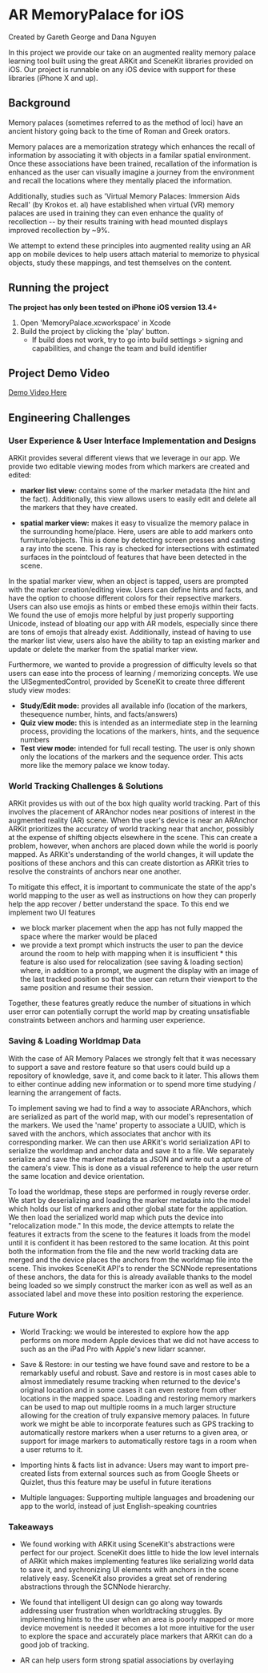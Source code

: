 # AR MemoryPalace for iOS

Created by Gareth George and Dana Nguyen

In this project we provide our take on an augmented reality memory palace learning tool built using the great ARKit and SceneKit libraries provided on iOS.
Our project is runnable on any iOS device with support for these libraries (iPhone X and up).

## Background

Memory palaces (sometimes referred to as the method of loci) have an ancient history going back to the time of Roman and Greek orators.

Memory palaces are a memorization strategy which enhances the recall of information by associating it with objects in a familar spatial environment. Once these associations have been trained, recallation of the information is enhanced as the user can visually imagine a journey from the environment and recall the locations where they mentally placed the information.

Additionally, studies such as 'Virtual Memory Palaces: Immersion Aids Recall' (by Krokos et. al) have established when virtual (VR) memory palaces are used in training they can even enhance the quality of recollection -- by their results training with head mounted displays improved recollection by ~9%.

We attempt to extend these principles into augmented reality using an AR app on mobile devices to help users attach material to memorize to physical objects, study these mappings, and test themselves on the content.

## Running the project

**The project has only been tested on iPhone iOS version 13.4+**

1. Open 'MemoryPalace.xcworkspace' in Xcode
2. Build the project by clicking the 'play' button.
   - If build does not work, try to go into build settings > signing and capabilities, and change the team and build identifier

## Project Demo Video

[Demo Video Here](./armemorypalace.mp4)

## Engineering Challenges

### User Experience & User Interface Implementation and Designs

ARKit provides several different views that we leverage in our app. We provide two editable viewing modes from which markers are created and edited:

- **marker list view:** contains some of the marker metadata (the hint and the fact). Additionally, this view allows users to easily edit and delete all the markers that they have created.

- **spatial marker view:** makes it easy to visualize the memory palace in the surrounding home/place. Here, users are able to add markers onto furniture/objects. This is done by detecting screen presses and casting a ray into the scene. This ray is checked for intersections with estimated surfaces in the pointcloud of features that have been detected in the scene.

In the spatial marker view, when an object is tapped, users are prompted with the marker creation/editing view. Users can define hints and facts, and have the option to choose different colors for their repsective markers. Users can also use emojis as hints or embed these emojis within their facts. We found the use of emojis more helpful by just properly supporting Unicode, instead of bloating our app with AR models, especially since there are tons of emojis that already exist. Additionally, instead of having to use the marker list view, users also have the ability to tap an existing marker and update or delete the marker from the spatial marker view.

Furthermore, we wanted to provide a progression of difficulty levels so that users can ease into the process of learning / memorizing concepts. We use the UISegmentedControl, provided by SceneKit to create three different study view modes:

- **Study/Edit mode:** provides all available info (location of the markers, thesequence number, hints, and facts/answers)
- **Quiz view mode:** this is intended as an intermediate step in the learning process, providing the locations of the markers, hints, and the sequence numbers
- **Test view mode:** intended for full recall testing. The user is only shown only the locations of the markers and the sequence order. This acts more like the memory palace we know today.

### World Tracking Challenges & Solutions

ARKit provides us with out of the box high quality world tracking. Part of this involves the placement of ARAnchor nodes near positions of interest in the augmented reality (AR) scene. When the user's device is near an ARAnchor ARKit prioritizes the accuratcy of world tracking near that anchor, possibly at the expense of shifting objects elsewhere in the scene. This can create a problem, however, when anchors are placed down while the world is poorly mapped. As ARKit's understanding of the world changes, it will update the positions of these anchors and this can create distortion as ARKit tries to resolve the constraints of anchors near one another.

To mitigate this effect, it is important to communicate the state of the app's world mapping to the user as well as instructions on how they can properly help the app recover / better understand the space. To this end we implement two UI features

- we block marker placement when the app has not fully mapped the space where the marker would be placed
- we provide a text prompt which instructs the user to pan the device around the room to help with mapping when it is insufficient \* this feature is also used for relocalization (see saving & loading section) where, in addition to a prompt, we augment the display with an image of the last tracked position so that the user can return their viewport to the same position and resume their session.

Together, these features greatly reduce the number of situations in which user error can potentially corrupt the world map by creating unsatisfiable constraints between anchors and harming user experience.

### Saving & Loading Worldmap Data

With the case of AR Memory Palaces we strongly felt that it was necessary to support a save and restore feature so that users could build up a repository of knowledge, save it, and come back to it later. This allows them to either continue adding new information or to spend more time studying / learning the arrangement of facts.

To implement saving we had to find a way to associate ARAnchors, which are serialized as part of the world map, with our model's representation of the markers. We used the 'name' property to associate a UUID, which is saved with the anchors, which associates that anchor with its corresponding marker. We can then use ARKit's world serialization API to serialize the worldmap and anchor data and save it to a file. We separately serialize and save the marker metadata as JSON and write out a apture of the camera's view. This is done as a visual reference to help the user return the same location and device orientation.

To load the worldmap, these steps are performed in rougly reverse order. We start by deserializing and loading the marker metadata into the model which holds our list of markers and other global state for the application. We then load the serialized world map which puts the device into "relocalization mode." In this mode, the device attempts to relate the features it extracts from the scene to the features it loads from the model until it is confident it has been restored to the same location. At this point both the information from the file and the new world tracking data are merged and the device places the anchors from the worldmap file into the scene. This invokes SceneKit API's to render the SCNNode representations of these anchors, the data for this is already available thanks to the model being loaded so we simply construct the marker icon as well as well as an associated label and move these into position restoring the experience.

### Future Work

- World Tracking: we would be interested to explore how the app performs on more modern Apple devices that we did not have access to such as an the iPad Pro with Apple's new lidarr scanner.

- Save & Restore: in our testing we have found save and restore to be a remarkably useful and robust. Save and restore is in most cases able to almost immediately resume tracking when returned to the device's original location and in some cases it can even restore from other locations in the mapped space. Loading and restoring memory markers can be used to map out multiple rooms in a much larger structure allowing for the creation of truly expansive memory palaces. In future work we might be able to incorporate features such as GPS tracking to automatically restore markers when a user returns to a given area, or support for image markers to automatically restore tags in a room when a user returns to it.

- Importing hints & facts list in advance: Users may want to import pre-created lists from external sources such as from Google Sheets or Quizlet, thus this feature may be useful in future iterations

- Multiple languages: Supporting multiple languages and broadening our app to the world, instead of just English-speaking countries

### Takeaways

- We found working with ARKit using SceneKit's abstractions were perfect for our project. SceneKit does little to hide the low level internals of ARKit which makes implementing features like serializing world data to save it, and sychronizing UI elements with anchors in the scene relatively easy. SceneKit also provides a great set of rendering abstractions through the SCNNode hierarchy.

- We found that intelligent UI design can go along way towards addressing user frustration when worldtracking struggles. By implementing hints to the user when an area is poorly mapped or more device movement is needed it becomes a lot more intuitive for the user to explore the space and accurately place markers that ARKit can do a good job of tracking.

- AR can help users form strong spatial associations by overlaying
